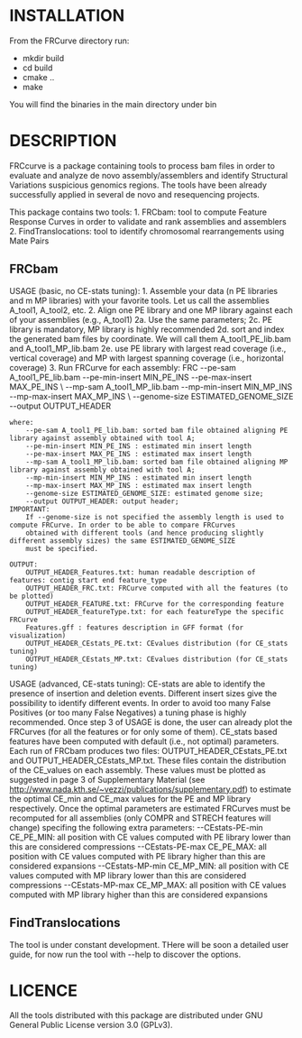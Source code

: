 INSTALLATION
==============

From the FRCurve directory run:
- mkdir build
- cd build
- cmake ..
- make

You will find the binaries in the main directory under bin  



DESCRIPTION
==============
 FRCcurve is a package containing tools to process bam files in order to evaluate and analyze de novo assembly/assemblers and identify Structural Variations 
 suspicious genomics regions. The tools have been already successfully applied in several de novo and resequencing projects.
 
 This package contains two tools:
	1. FRCbam: tool to compute Feature Response Curves in order to validate and rank assemblies and assemblers
	2. FindTranslocations: tool to identify  chromosomal rearrangements using Mate Pairs
 
FRCbam
--------------
 USAGE (basic, no CE-stats tuning):
	1. Assemble your data (n PE libraries and m MP libraries) with your favorite tools.
   Let us call the assemblies A_tool1, A_tool2, etc.
	2. Align one PE library and one MP library against each of your assemblies (e.g., A_tool1)
		2a. Use the same parameters;
		2c. PE library is mandatory, MP library is highly recommended
		2d. sort and index the generated bam files by coordinate. We will call them A_tool1_PE_lib.bam and A_tool1_MP_lib.bam
		2e. use PE library with largest read coverage (i.e., vertical coverage) and MP with largest spanning coverage (i.e., horizontal coverage)
	3. Run FRCurve for each assembly:
	FRC --pe-sam A_tool1_PE_lib.bam --pe-min-insert MIN_PE_INS --pe-max-insert MAX_PE_INS  \\
		--mp-sam A_tool1_MP_lib.bam  --mp-min-insert MIN_MP_INS --mp-max-insert MAX_MP_INS \\
		--genome-size ESTIMATED_GENOME_SIZE --output OUTPUT_HEADER
	
	where:
		--pe-sam A_tool1_PE_lib.bam: sorted bam file obtained aligning PE library against assembly obtained with tool A;
		--pe-min-insert MIN_PE_INS : estimated min insert length
		--pe-max-insert MAX_PE_INS : estimated max insert length
		--mp-sam A_tool1_MP_lib.bam: sorted bam file obtained aligning MP library against assembly obtained with tool A;
		--mp-min-insert MIN_MP_INS : estimated min insert length
		--mp-max-insert MAX_MP_INS : estimated max insert length
		--genome-size ESTIMATED_GENOME_SIZE: estimated genome size;
		--output OUTPUT_HEADER: output header;
	IMPORTANT:
		If --genome-size is not specified the assembly length is used to compute FRCurve. In order to be able to compare FRCurves
		obtained with different tools (and hence producing slightly different assembly sizes) the same ESTIMATED_GENOME_SIZE
		must be specified.
		
	OUTPUT:
		OUTPUT_HEADER_Features.txt: human readable description of features: contig start end feature_type
		OUTPUT_HEADER_FRC.txt: FRCurve computed with all the features (to be plotted)
		OUTPUT_HEADER_FEATURE.txt: FRCurve for the corresponding feature
		OUTPUT_HEADER_featureType.txt: for each featureType the specific FRCurve
		Features.gff : features description in GFF format (for visualization)
		OUTPUT_HEADER_CEstats_PE.txt: CEvalues distribution (for CE_stats tuning)
		OUTPUT_HEADER_CEstats_MP.txt: CEvalues distribution (for CE_stats tuning)
		
 USAGE (advanced, CE-stats tuning):
 CE-stats are able to identify the presence of insertion and deletion events. Different insert sizes give the possibility to
 identify different events. In order to avoid too many False Positives (or too many False Negatives) a tuning phase is 
 highly recommended.
 Once step 3 of USAGE is done, the user can already plot the FRCurves (for all the features or for only some of them).
 CE_stats based features have been computed with default (i.e., not optimal) parameters. Each run of FRCbam produces two
 files: OUTPUT_HEADER_CEstats_PE.txt and OUTPUT_HEADER_CEstats_MP.txt. These files contain the distribution of the CE_values
 on each assembly. These values must be plotted as suggested in page 3 of Supplementary Material 
 (see http://www.nada.kth.se/~vezzi/publications/supplementary.pdf) to estimate the optimal CE_min and CE_max values for 
 the PE and MP library respectively.
 Once the optimal parameters are estimated FRCurves must be recomputed for all assemblies (only COMPR and STRECH features
 will change) specifing the following extra parameters:
	--CEstats-PE-min CE_PE_MIN: all position with CE values computed with PE library lower than this are considered compressions
	--CEstats-PE-max CE_PE_MAX: all position with CE values computed with PE library higher than this are considered expansions 
	--CEstats-MP-min CE_MP_MIN: all position with CE values computed with MP library lower than this are considered compressions
	--CEstats-MP-max CE_MP_MAX: all position with CE values computed with MP library higher than this are considered expansions
 
FindTranslocations
--------------
The tool is under constant development. THere will be soon a detailed user guide, for now run the tool with --help to discover the options.




LICENCE
==============
All the tools distributed with this package are distributed under GNU General Public License version 3.0 (GPLv3). 




